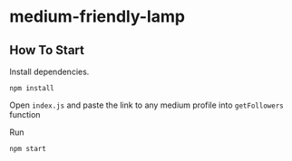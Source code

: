 # medium-friendly-lamp

## How To Start

Install dependencies.

```
npm install
```

Open `index.js` and paste the link to any medium profile into `getFollowers` function

Run

```
npm start
```